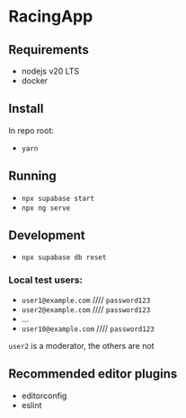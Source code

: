 # RacingApp

## Requirements

- nodejs v20 LTS
- docker

## Install

In repo root:

- `yarn`

## Running

- `npx supabase start`
- `npx ng serve`

## Development

- `npx supabase db reset`

### Local test users:

- `user1@example.com` //// `password123`
- `user2@example.com` //// `password123`
- ...
- `user10@example.com` //// `password123`

`user2` is a moderator, the others are not

## Recommended editor plugins

- editorconfig
- eslint

